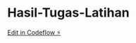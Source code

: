# Hasil-Tugas-Latihan

[Edit in Codeflow ⚡️](https://stackblitz.com/~/github.com/Adhiarief13/Hasil-Tugas-Latihan)